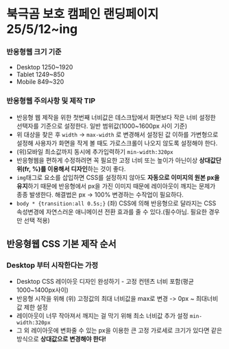 # 북극곰 보호 캠페인 랜딩페이지 25/5/12~ing
### 반응형웹 크기 기준
* Desktop 1250~1920 
* Tablet 1249~850 
* Mobile 849~320 
### 반응형웹 주의사항 및 제작 TIP
* 반응형 웹 제작을 위한 첫번째 너비값은 데스크탑에서 화면보다 작은 너비 설정한 선택자를 기준으로 설정한다. 일반 범위값(1000~1600px 사이 기준)
* 위 대상을 찾은 후 `width` -> `max-width` 로 변경해서 설정된 값 이하를 가변형으로 설정해 사용자가 화면을 작게 볼 때도 가로스크롤이 나오지 않도록 설정해야 한다.
* (위)모바일 최소값까지 동시에 추가입력하기 `min-width:320px`
* 반응형웹을 편하게 수정하려면 꼭 필요한 고정 너비 또는 높이가 아닌이상 **상대값단위(fr, %)를 이용해서 디자인**하는 것이 좋다.
* `img`태그로 요소를 삽입하면 CSS를 설정하지 않아도 **자동으로 이미지의 원본 px을 유지**하기 때문에 반응형에서 px을 가진 이미지 때문에 레이아웃이 깨지는 문제가 종종 발생한다. 해결법은 px -> 100% 변경하는 수작업이 필요하다.
* `body * {transition:all 0.5s;}` (좌) CSS에 의해 반응형으로 달라지는 CSS 속성변경에 자연스러운 애니메이션 전환 효과를 줄 수 있다.(필수아님. 필요한 경우만 선택 적용)
## 반응형웹 CSS 기본 제작 순서
### Desktop 부터 시작한다는 가정
* Desktop CSS 레이아웃 디자인 완성하기 - 고정 컨텐츠 너비 포함(평균 1000~1400px사이)
* 반응형 시작을 위해 (위) 고정값의 최대 너비값을 max로 변경 -> 0px ~ 최대너비값 제한 설정
* 레이아웃이 너무 작아져서 깨지는 걸 막기 위해 최소 너비값 추가 설정 `min-width:320px`
* 그 외 레이아웃에 변화줄 수 있는 px을 이용한 큰 고정 가로세로 크기가 있다면 같은 방식으로 **상대값으로 변경해야 한다!**